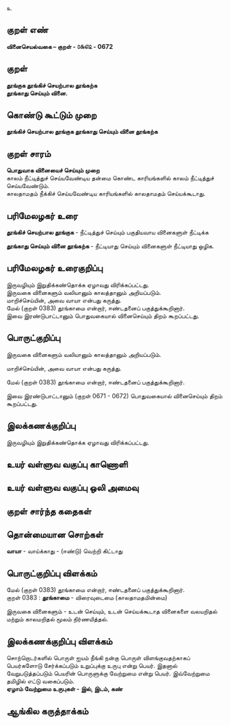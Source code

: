 உ

## குறள் எண் 

**வினைசெயல்வகை – குறள் - ௦௬௭௨ - 0672**    

## குறள் 

**தூங்குக தூங்கிச் செயற்பால தூங்கற்க  
தூங்காது செய்யும் வினை.**  

## கொண்டு கூட்டும் முறை

**தூங்கிச் செயற்பால தூங்குக தூங்காது செய்யும் வினை தூங்கற்க**

## குறள் சாரம் 

**பொதுவாக வினையைச் செய்யும் முறை**  
காலம் நீட்டித்துச் செய்யவேண்டிய தன்மை கொண்ட காரியங்களில் காலம் நீட்டித்துச் செய்யவேண்டும்.  
காலதாமதம் நீக்கிச் செய்யவேண்டிய காரியங்களில் காலதாமதம் செய்யக்கூடாது.  

## பரிமேலழகர் உரை

**தூங்கிச் செயற்பால தூங்குக** - நீட்டித்துச் செய்யும் பகுதியவாய வினைகளுள் நீட்டிக்க  

**தூங்காது செய்யும் வினை தூங்கற்க** - நீட்டியாது செய்யும் வினைகளுள் நீட்டியாது ஒழிக.  

## பரிமேலழகர் உரைகுறிப்பு   

இருவழியும் இறுதிக்கண்தொக்க ஏழாவது விரிக்கப்பட்டது.  
இருவகை வினைகளும் வலியானும் காலத்தானும் அறியப்படும்.  
மாறிச்செய்யின், அவை வாயா என்பது கருத்து.  
மேல் (குறள் 0383) தூங்காமை என்றார், ஈண்டதனைப் பகுத்துக்கூறினார்.  
இவை இரண்டுபாட்டானும் பொதுவகையால் வினைசெய்யும் திறம் கூறப்பட்டது.    

## பொருட்குறிப்பு 

இருவகை வினைகளும் வலியானும் காலத்தானும் அறியப்படும்.  

மாறிச்செய்யின், அவை வாயா என்பது கருத்து.  

மேல் (குறள் 0383) தூங்காமை என்றார், ஈண்டதனைப் பகுத்துக்கூறினார்.  

இவை இரண்டுபாட்டானும் (குறள் 0671 - 0672) பொதுவகையால் வினைசெய்யும் திறம் கூறப்பட்டது.      

## இலக்கணக்குறிப்பு  

இருவழியும் இறுதிக்கண்தொக்க ஏழாவது விரிக்கப்பட்டது.   

## உயர் வள்ளுவ வகுப்பு காணொளி


## உயர் வள்ளுவ வகுப்பு ஒலி அமைவு 

 
## குறள் சார்ந்த கதைகள் 


## தொன்மையான சொற்கள்  
**வாயா** - வாய்க்காது - (ஈண்டு) வெற்றி கிட்டாது 

## பொருட்குறிப்பு விளக்கம்
மேல் (குறள் 0383) தூங்காமை என்றார், ஈண்டதனைப் பகுத்துக்கூறினார்.  
குறள் 0383 : 
**தூங்காமை** - விரைவுடைமை (காலதாமதமின்மை)  

இருவகை வினைகளும் - உடன் செய்யும், உடன் செய்யக்கூடாத வினைகளை வலயறிதல் மற்றும் காலமறிதல் மூலம் நிர்ணயித்தல்.  

## இலக்கணக்குறிப்பு விளக்கம்

சொற்றொடர்களில் பொருள் ஐயம் நீங்கி நன்கு பொருள் விளங்குவதற்காகப் பெயர்களோடு சேர்க்கப்படும் உறுப்புக்கு உருபு என்று பெயர். இதனால் வேறுபடுத்தப்படும் பெயரின் பொருளுக்கு வேற்றுமை என்று பெயர். இவ்வேற்றுமை தமிழில் எட்டு வகைப்படும்.  
**ஏழாம் வேற்றுமை உருபுகள் - இல், இடம், கண்**  


## ஆங்கில கருத்தாக்கம் 


